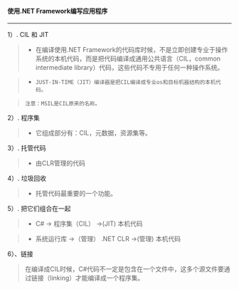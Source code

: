 #### 使用.NET Framework编写应用程序


---

1）. CIL 和 JIT

> * 在编译使用.NET Framework的代码库时候，不是立即创建专业于操作系统的本机代码，而是把代码编译成通用公共语言（CIL，common intermediate library）代码，这些代码不专用于任何一种操作系统。
     
> * ```JUST-IN-TIME（JIT）编译器是把CIL编译成专业os和目标机器结构的本机代码。```
     
>```注意：MSIL是CIL原来的名称。```


2）. 程序集

> * 它组成部分有：CIL，元数据，资源集等。

3）. 托管代码

> * 由CLR管理的代码

4）. 垃圾回收

> * 托管代码最重要的一个功能。

5）. 把它们组合在一起

> * C# -> 程序集（CIL） ->(JIT) 本机代码

> * 系统运行库 ->（管理） .NET CLR ->(管理) 本机代码

6）、链接

> 在编译成CIL时候，C#代码不一定是包含在一个文件中，这多个源文件要通过链接（linking）才能编译成一个程序集。
